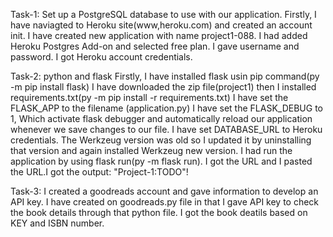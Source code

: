 Task-1:
Set up a PostgreSQL database to use with our application.
Firstly, I have naviagted to Heroku site(www,heroku.com) and created an account init.
I have created new application with name project1-088.
I had added Heroku Postgres Add-on and selected free plan.
I gave username and password.
I got Heroku account credentials.

Task-2:
python and flask
Firstly, I have installed flask usin pip command(py -m pip install flask)
I have downloaded the zip file(project1) then I installed requirements.txt(py -m pip install -r requirements.txt)
I have set the FLASK_APP to the filename (application.py)
I have set the FLASK_DEBUG to 1, Which activate flask debugger and automatically reload our application whenever we save changes to our file.
I have set DATABASE_URL to Heroku credentials.
The Werkzeug version was old so I updated it by uninstalling that version and again installed Werkzeug new version.
I had run the application by using flask run(py -m flask run).
I got the URL and I pasted the URL.I got the output: "Project-1:TODO"!

Task-3:
I created a goodreads account and gave information to develop an API key.
I have created on goodreads.py file in that I gave API key to check the book details through that python file.
I got the book deatils based on KEY and ISBN number.



